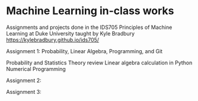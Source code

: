 # Machine Learning in-class works
Assignments and projects done in the IDS705 Principles of Machine Learning at Duke University taught by Kyle Bradbury
https://kylebradbury.github.io/ids705/

Assignment 1: Probability, Linear Algebra, Programming, and Git

Probability and Statistics Theory review
Linear algebra calculation in Python
Numerical Programming

Assignment 2:


Assignment 3:

